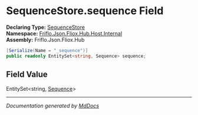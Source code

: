﻿<!--  
  <auto-generated>   
    The contents of this file were generated by a tool.  
    Changes to this file may be list if the file is regenerated  
  </auto-generated>   
-->

# SequenceStore.sequence Field

**Declaring Type:** [SequenceStore](../index.md)  
**Namespace:** [Friflo.Json.Fliox.Hub.Host.Internal](../../index.md)  
**Assembly:** Friflo.Json.Fliox.Hub

```csharp
[Serialize(Name = "_sequence")]
public readonly EntitySet<string, Sequence> sequence;
```

## Field Value

EntitySet\<string, [Sequence](../../Sequence/index.md)\>

___

*Documentation generated by [MdDocs](https://github.com/ap0llo/mddocs)*
